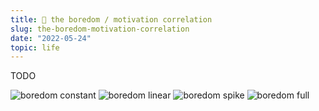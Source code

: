```yaml
---
title: 🥱 the boredom / motivation correlation
slug: the-boredom-motivation-correlation
date: "2022-05-24"
topic: life
---
```


TODO

![boredom constant][boredom-constant]
![boredom linear][boredom-linear]
![boredom spike][boredom-spike]
![boredom full][boredom-full]

[boredom-constant]: /images/posts/boredom-constant.png
[boredom-full]: /images/posts/boredom-full.png
[boredom-linear]: /images/posts/boredom-linear.png
[boredom-spike]: /images/posts/boredom-spike.png
